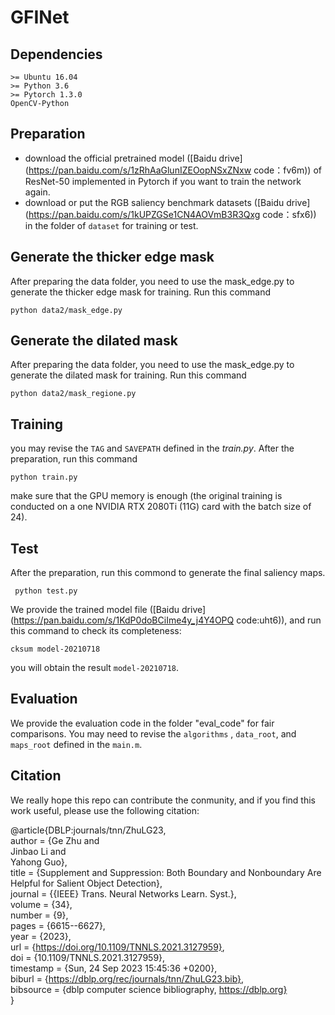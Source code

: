 # GFINet


## Dependencies 
```
>= Ubuntu 16.04 
>= Python 3.6
>= Pytorch 1.3.0
OpenCV-Python
```

## Preparation 
- download the official pretrained model ([Baidu drive](https://pan.baidu.com/s/1zRhAaGlunIZEOopNSxZNxw 
code：fv6m)) of ResNet-50 implemented in Pytorch if you want to train the network again.
- download or put the RGB saliency benchmark datasets ([Baidu drive](https://pan.baidu.com/s/1kUPZGSe1CN4AOVmB3R3Qxg 
code：sfx6)) in the folder of `dataset` for training or test.

## Generate the thicker edge mask
After preparing the data folder, you need to use the mask_edge.py to generate the thicker edge mask for training. Run this command
```
python data2/mask_edge.py
```
## Generate the dilated mask
After preparing the data folder, you need to use the mask_edge.py to generate the dilated mask for training. Run this command
```
python data2/mask_regione.py
```

## Training
you may revise the `TAG` and `SAVEPATH` defined in the *train.py*. After the preparation, run this command 
```
python train.py
```
make sure  that the GPU memory is enough (the original training is conducted on a one NVIDIA RTX 2080Ti (11G) card with the batch size of 24).

## Test
After the preparation, run this commond to generate the final saliency maps.
```
 python test.py 
```

We provide the trained model file ([Baidu drive](https://pan.baidu.com/s/1KdP0doBCiIme4y_j4Y4OPQ code:uht6)), and run this command to check its completeness:
```
cksum model-20210718 
```
you will obtain the result `model-20210718`.

## Evaluation
We provide the evaluation code in the folder  "eval_code" for fair comparisons. You may need to revise the `algorithms` , `data_root`, and `maps_root` defined in the `main.m`. 

## Citation
We really hope this repo can contribute the conmunity, and if you find this work useful, please use the following citation:

@article{DBLP:journals/tnn/ZhuLG23, <br>
  author       = {Ge Zhu and <br>
                  Jinbao Li and <br>
                  Yahong Guo}, <br>
  title        = {Supplement and Suppression: Both Boundary and Nonboundary Are Helpful for Salient Object Detection}, <br>
  journal      = {{IEEE} Trans. Neural Networks Learn. Syst.}, <br>
  volume       = {34}, <br>
  number       = {9}, <br>
  pages        = {6615--6627}, <br>
  year         = {2023}, <br>
  url          = {https://doi.org/10.1109/TNNLS.2021.3127959}, <br>
  doi          = {10.1109/TNNLS.2021.3127959}, <br>
  timestamp    = {Sun, 24 Sep 2023 15:45:36 +0200}, <br>
  biburl       = {https://dblp.org/rec/journals/tnn/ZhuLG23.bib}, <br>
  bibsource    = {dblp computer science bibliography, https://dblp.org} <br>
}
